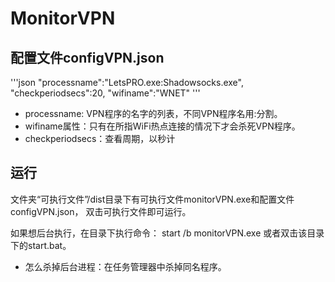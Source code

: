 # MonitorVPN

## 配置文件configVPN.json
'''json
"processname":"LetsPRO.exe:Shadowsocks.exe",
"checkperiodsecs":20,
"wifiname":"WNET"
'''
+ processname: VPN程序的名字的列表，不同VPN程序名用:分割。
+ wifiname属性：只有在所指WiFi热点连接的情况下才会杀死VPN程序。
+ checkperiodsecs：查看周期，以秒计


## 运行
文件夹“可执行文件”/dist目录下有可执行文件monitorVPN.exe和配置文件configVPN.json，
双击可执行文件即可运行。

如果想后台执行，在目录下执行命令： start /b monitorVPN.exe
或者双击该目录下的start.bat。

+ 怎么杀掉后台进程：在任务管理器中杀掉同名程序。



